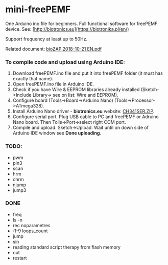 # mini-freePEMF
One Arduino ino file for beginners. Full functional software for freePEMF device. 
See: [http://biotronics.eu](https://biotronika.pl/en/)

Support frequency at least up to 50Hz.

Related document: [bioZAP 2018-10-21 EN.pdf](https://biotronika.pl/sites/default/files/2018-10/bioZAP%202018-10-21%20EN.pdf)

### To compile code and upload using Arduino IDE:
1. Download freePEMF.ino file and put it into freePEMF folder (it must has exactly that name). 
2. Open freePEMF.ino file in Arduino IDE.
6. Check if you have Wire & EEPROM libraries already installed (Sketch->Include Library-> see on list: Wire and EEPROM).
7. Configure board (Tools->Board->Arduino Nano)  (Tools->Processor->ATmega328).
8. Install Arduino Nano driver - **biotronics.eu** website: [CH341SER.ZIP]( https://biotronika.pl/sites/default/files/2016-12/CH341SER.ZIP).
9. Configure serial port. Plug USB cable to PC and freePEMF or Adruino Nano board. Then Tolls->Port->select right COM port.
10. Compile and upload. Sketch->Upload. Wait until on down side of Arduino IDE window see **Done uploading**.

### TODO:
* pwm
* pin3
* scan
* hrm
* chrm
* njump
* jump3

### DONE
* freq
* ls -n
* rec noparametres
* :1-9 loops_count
* jump
* sin
* reading standard script therapy from flash memory
* out
* restart

